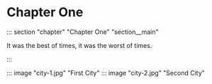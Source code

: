 
# Chapter One

::: section "chapter" "Chapter One" "section__main"

It was the best of times, it was the worst of times.

:::

::: image "city-1.jpg" "First City"
::: image "city-2.jpg" "Second City"
